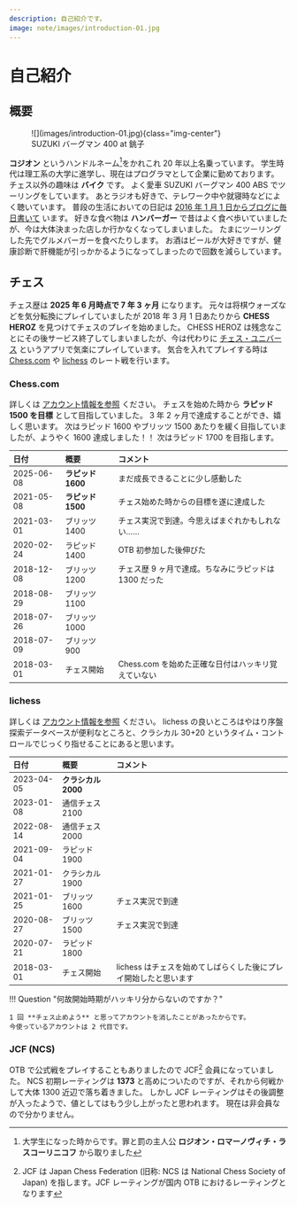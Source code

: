 ```yaml
---
description: 自己紹介です。
image: note/images/introduction-01.jpg
---
```


# 自己紹介

## 概要

<figure markdown>
  ![](images/introduction-01.jpg){class="img-center"}
  <figcaption>SUZUKI バーグマン 400 at 銚子</figcaption>
</figure>

**コジオン** というハンドルネーム[^1]をかれこれ 20 年以上名乗っています。
学生時代は理工系の大学に進学し、現在はプログラマとして企業に勤めております。
チェス以外の趣味は **バイク** です。
よく愛車 SUZUKI バーグマン 400 ABS でツーリングをしています。
あとラジオも好きで、テレワーク中や就寝時などによく聴いています。
普段の生活においての日記は [2016 年 1 月 1 日からブログに毎日書いて](https://kojion.com/) います。
好きな食べ物は **ハンバーガー** で昔はよく食べ歩いていましたが、今は大体決まった店しか行かなくなってしまいました。
たまにツーリングした先でグルメバーガーを食べたりします。
お酒はビールが大好きですが、健康診断で肝機能が引っかかるようになってしまったので回数を減らしています。

## チェス

チェス歴は **2025 年 6 月時点で 7 年 3 ヶ月** になります。
元々は将棋ウォーズなどを気分転換にプレイしていましたが 2018 年 3 月 1 日あたりから **CHESS HEROZ** を見つけてチェスのプレイを始めました。
CHESS HEROZ は残念なことにその後サービス終了してしまいましたが、今は代わりに [チェス・ユニバース](https://chess-universe.net/)
というアプリで気楽にプレイしています。
気合を入れてプレイする時は [Chess.com](https://chess.com/) や [lichess](https://lichess.org/) のレート戦を行います。

### Chess.com

詳しくは [アカウント情報を参照](https://chess.com/member/zbxah/) ください。
チェスを始めた時から **ラピッド 1500 を目標** として目指していました。
3 年 2 ヶ月で達成することができ、嬉しく思います。
次はラピッド 1600 やブリッツ 1500 あたりを緩く目指していましたが、ようやく 1600 達成しました！！
次はラピッド 1700 を目指します。

| 日付         | 概要            | コメント                            |
|:-----------|:--------------|:--------------------------------|
| 2025-06-08 | **ラピッド 1600** | まだ成長できることに少し感動した                |
| 2021-05-08 | **ラピッド 1500** | チェス始めた時からの目標を遂に達成した             |
| 2021-03-01 | ブリッツ 1400     | チェス実況で到達。今思えばまぐれかもしれない……        |
| 2020-02-24 | ラピッド 1400     | OTB 初参加した後伸びた                   |
| 2018-12-08 | ブリッツ 1200     | チェス歴 9 ヶ月で達成。ちなみにラピッドは 1300 だった |
| 2018-08-29 | ブリッツ 1100     |                                 |
| 2018-07-26 | ブリッツ 1000     |                                 |
| 2018-07-09 | ブリッツ 900      |                                 |
| 2018-03-01 | チェス開始         | Chess.com を始めた正確な日付はハッキリ覚えていない  |

### lichess

詳しくは [アカウント情報を参照](https://lichess.org/@/zbxah) ください。
lichess の良いところはやはり序盤探索データベースが便利なところと、クラシカル 30+20 というタイム・コントロールでじっくり指せることにあると思います。

|日付|概要|コメント|
|:--|:--|:--|
|2023-04-05|**クラシカル 2000**||
|2023-01-08|通信チェス 2100||
|2022-08-14|通信チェス 2000||
|2021-09-04|ラピッド 1900||
|2021-01-27|クラシカル 1900||
|2021-01-25|ブリッツ 1600|チェス実況で到達|
|2020-08-27|ブリッツ 1500|チェス実況で到達|
|2020-07-21|ラピッド 1800||
|2018-03-01|チェス開始|lichess はチェスを始めてしばらくした後にプレイ開始したと思います|

!!! Question "何故開始時期がハッキリ分からないのですか？"

    1 回 **チェス止めよう** と思ってアカウントを消したことがあったからです。
    今使っているアカウントは 2 代目です。

### JCF (NCS)

OTB で公式戦をプレイすることもありましたので JCF[^2] 会員になっていました。
NCS 初期レーティングは **1373** と高めについたのですが、それから何戦かして大体 1300 近辺で落ち着きました。
しかし JCF レーティングはその後調整が入ったようで、値としてはもう少し上がったと思われます。
現在は非会員なので分かりません。

[^1]: 大学生になった時からです。罪と罰の主人公 **ロジオン・ロマーノヴィチ・ラスコーリニコフ** から取りました
[^2]: JCF は Japan Chess Federation (旧称: NCS は National Chess Society of Japan) を指します。JCF レーティングが国内 OTB におけるレーティングとなります